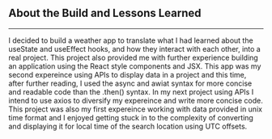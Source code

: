 ## About the Build and Lessons Learned
<hr />

I decided to build a weather app to translate what I had learned about the useState and useEffect hooks, and how they interact with each other, into a real project. This project also provided me with further experience building an application using the React style components and JSX. This app was my second expereince using APIs to display data in a project and this time, after further reading, I used the async and awiat syntax for more concise and readable code than the .then() syntax. In my next project using APIs I intend to use axios to diversify my expereince and write more concise code. This project was also my first expereince working with data provided in unix time format and I enjoyed getting stuck in to the complexity of converting and displaying it for local time of the search location using UTC offsets.